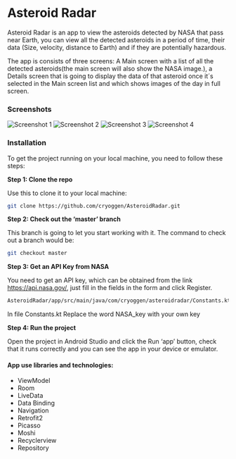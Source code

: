 # Asteroid Radar
Asteroid Radar is an app to view the asteroids detected by NASA that pass near Earth, you can view all the detected asteroids in a period of time, their data (Size, velocity, distance to Earth) and if they are potentially hazardous.

The app is consists of three screens: A Main screen with a list of all the detected asteroids(the main screen will also show the NASA image.), a Details screen that is going to display the data of that asteroid once it´s selected in the Main screen list and which shows images of the day in full screen.

### Screenshots

![Screenshot 1](/Screenshots/Screenshot_1631291802.png)
![Screenshot 2](/Screenshots/Screenshot_1631291811.png)
![Screenshot 3](/Screenshots/Screenshot_1631291815.png)
![Screenshot 4](/Screenshots/Screenshot_1631291823.png)

### Installation

To get the project running on your local machine, you need to follow these steps:

**Step 1: Clone the repo**

Use this to clone it to your local machine:
```bash
git clone https://github.com/cryoggen/AsteroidRadar.git
```

**Step 2: Check out the ‘master’ branch**

This branch is going to let you start working with it. The command to check out a branch would be:

```bash
git checkout master
```

**Step 3: Get an API Key from NASA**

You need to get an API key, which can be obtained from the link https://api.nasa.gov/, just fill in the fields in the form and click Register.

```bash
AsteroidRadar/app/src/main/java/com/cryoggen/asteroidradar/Constants.kt
```
In file Constants.kt Replace the word NASA_key with your own key

**Step 4: Run the project**

Open the project in Android Studio and click the Run ‘app’ button, check that it runs correctly and you can see the app in your device or emulator.

#### App use libraries and technologies:

- ViewModel
- Room
- LiveData
- Data Binding
- Navigation
- Retrofit2
- Picasso
- Moshi
- Recyclerview
- Repository
